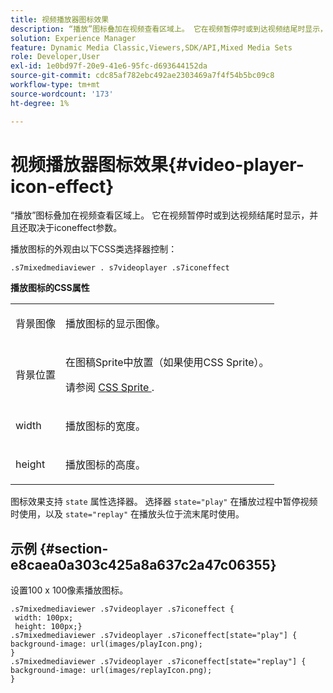 ```yaml
---
title: 视频播放器图标效果
description: “播放”图标叠加在视频查看区域上。 它在视频暂停时或到达视频结尾时显示，并且还取决于iconeffect参数。
solution: Experience Manager
feature: Dynamic Media Classic,Viewers,SDK/API,Mixed Media Sets
role: Developer,User
exl-id: 1e0bd97f-20e9-41e6-95fc-d693644152da
source-git-commit: cdc85af782ebc492ae2303469a7f4f54b5bc09c8
workflow-type: tm+mt
source-wordcount: '173'
ht-degree: 1%

---
```


# 视频播放器图标效果{#video-player-icon-effect}

“播放”图标叠加在视频查看区域上。 它在视频暂停时或到达视频结尾时显示，并且还取决于iconeffect参数。

<!--<a id="section_061E550C1C1D4DB2BD663A898895B38C"></a>-->

播放图标的外观由以下CSS类选择器控制：

```
.s7mixedmediaviewer . s7videoplayer .s7iconeffect
```

**播放图标的CSS属性**

<table id="table_C48C56E696304C9BAFEE71BA9EA9A174"> 
 <tbody> 
  <tr> 
   <td colname="col1"> <p> <span class="codeph"> 背景图像 </span> </p> </td> 
   <td colname="col2"> <p> 播放图标的显示图像。 </p> </td> 
  </tr> 
  <tr> 
   <td colname="col1"> <p> <span class="codeph"> 背景位置 </span> </p> </td> 
   <td colname="col2"> <p> 在图稿Sprite中放置（如果使用CSS Sprite）。 </p> <p>请参阅 <a href="../../../c-html5-s7-aem-asset-viewers/c-html5-mixedmedia-viewer-about/c-html5-mixedmedia-viewer-customizingviewer/c-html5-mixedmedia-viewer-customizingviewer.md#section-209a43dfbddf4fc589e79cddaf233f50" format="dita" scope="local"> CSS Sprite </a>. </p> </td> 
  </tr> 
  <tr> 
   <td colname="col1"> <p> <span class="codeph"> width </span> </p> </td> 
   <td colname="col2"> <p> 播放图标的宽度。 </p> </td> 
  </tr> 
  <tr> 
   <td colname="col1"> <p> <span class="codeph"> height </span> </p> </td> 
   <td colname="col2"> <p>播放图标的高度。 </p> </td> 
  </tr> 
 </tbody> 
</table>

图标效果支持 `state` 属性选择器。 选择器 `state="play"` 在播放过程中暂停视频时使用，以及 `state="replay"` 在播放头位于流末尾时使用。

## 示例 {#section-e8caea0a303c425a8a637c2a47c06355}

设置100 x 100像素播放图标。

```
.s7mixedmediaviewer .s7videoplayer .s7iconeffect { 
 width: 100px; 
 height: 100px;} 
.s7mixedmediaviewer .s7videoplayer .s7iconeffect[state="play"] { 
background-image: url(images/playIcon.png); 
} 
.s7mixedmediaviewer .s7videoplayer .s7iconeffect[state="replay"] { 
background-image: url(images/replayIcon.png); 
}
```
